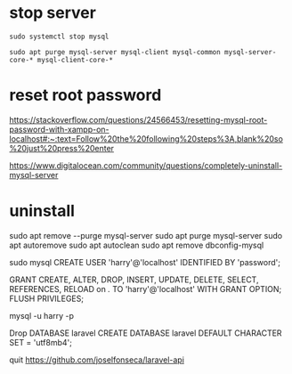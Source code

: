 
# stop server
```
sudo systemctl stop mysql

sudo apt purge mysql-server mysql-client mysql-common mysql-server-core-* mysql-client-core-*

```

# reset root password
https://stackoverflow.com/questions/24566453/resetting-mysql-root-password-with-xampp-on-localhost#:~:text=Follow%20the%20following%20steps%3A,blank%20so%20just%20press%20enter




https://www.digitalocean.com/community/questions/completely-uninstall-mysql-server

# uninstall

sudo apt remove --purge mysql-server
sudo apt purge mysql-server
sudo apt autoremove
sudo apt autoclean
sudo apt remove dbconfig-mysql


 sudo mysql 
CREATE USER 'harry'@'localhost' IDENTIFIED BY 'password';

GRANT CREATE, ALTER, DROP, INSERT, UPDATE, DELETE, SELECT, REFERENCES, RELOAD on *.* TO 'harry'@'localhost' WITH GRANT OPTION;
FLUSH PRIVILEGES;

mysql -u harry -p

Drop DATABASE laravel
CREATE DATABASE laravel DEFAULT CHARACTER SET = 'utf8mb4';

quit
https://github.com/joselfonseca/laravel-api